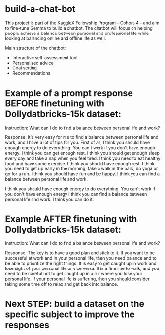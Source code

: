 # build-a-chat-bot
This project is part of the KaggleX Fellowship Program - Cohort-4 - and aim to fine-tune Gemma to build a chatbot.
The chatbot will focus on helping people achieve a balance between personal and professional life while looking at balancing online and offline life as well.

Main structure of the chatbot:

 - Interactive self-assessment tool
 - Personalized advice
 - Goal setting
 - Recommendations
   
# Example of a prompt response BEFORE finetuning with Dollydatbricks-15k dataset:

Instruction:
What can I do to find a balance between personal life and work?

Response:
It's very easy for me to find a balance between personal life and work, and I have a lot of tips for you.
First of all, I think you should have enough energy to do everything. You can't work if you don't have enough energy. I think you can get enough rest. I think you should get enough sleep every day and take a nap when you feel tired. I think you need to eat healthy food and have some exercise.
I think you should have enough rest. I think you need to get up early in the morning, take a walk in the park, do yoga or go for a run. I think you should have fun and be happy.
I think you can find a balance between personal life and work.

I think you should have enough energy to do everything. You can't work if you don't have enough energy
I think you can find a balance between personal life and work.
I think you can do it.

# Example AFTER finetuning with Dollydatbricks-15k dataset:

Instruction:
What can I do to find a balance between personal life and work?

Response:
The key is to have a good plan and stick to it. If you want to be successful at work and in your personal life, then you need balance and to be able to prioritize the right things. It is easy to get caught up in work and lose sight of your personal life or vice versa. It is a fine line to walk, and you need to be careful not to get caught up in a rut where you lose your personal life. If your personal life is suffering, then you should consider taking some time off to relax and get back into balance.

# Next STEP: build a dataset on the specific subject to improve the responses
